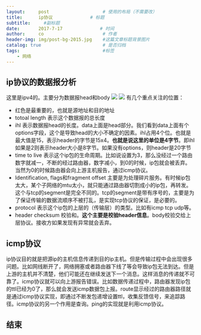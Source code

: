 ```yaml
---
layout:     post                    # 使用的布局（不需要改）
title:      ip协议              # 标题 
subtitle:     #副标题
date:       2017-7-17              # 时间
author:     co                      # 作者
header-img: img/post-bg-2015.jpg    #这篇文章标题背景图片
catalog: true                       # 是否归档
tags:                               #标签
    - 网络
---
```


## ip协议的数据报分析
这里是ipv4的。主要分为数据报head和body
![](https://gitee.com/whatplane/resource/raw/master/img/jt_20190315105601-min.png)
![](https://gitee.com/whatplane/resource/raw/master/img/wz_20190317090535-min.png)
有几个重点关注的位置：
- 红色是最重要的，也就是源地址和目的地址
- totoal length 表示这个数据报的总长度
- ihl 表示数据报head的长度。data上面是head部分。我们看到data上面有个options字段，这个是导致head的大小不确定的因素。ihl占用4个位。也就是最大值是15，表示header的字节是15x4。**也就是说这里的单位是4字节**。即ihl如果是2则表示header大小是8字节。如果没有options，则header是20字节
- time to live 表示这个ip包的生命周期。比如说设置为3，那么没经过一个路由数字就减一，不断的经过路由器，数字减小，到0的时候，ip包就会被丢弃。当然为0的时候路由器会向上游主机报告，通过icmp协议。
- Identification, flags和fragment offset 主要是为处理碎片服务。有时候ip包太大，某个子网络的mtu太小，就只能通过路由器切割成小的ip包，再转发。这个与tcp的segment是完全不同的。tcp的segment是带有序号的，主要是为了保证传输的数据流顺序不被打乱，是实现tcp协议的保证，是必要的。
- protocol 表示这个ip包的上层的（传输层）的类型。比如有icmp tcp udp等。
- header checksum 校验和。**这个主要是校验header信息**。body校验交给上层协议。接收方如果发现有异常就会丢弃。

## icmp协议
ip协议目的就是把源ip的主机信息传递到目的ip主机。但是传输过程中会出现很多问题。比如网线断开了，网络拥塞或者路由器下线了等会导致ip包无法到达。但是上游的主机并不清楚，他们可能还在继续发送下一个消息。这样消息的传递就不可靠了。icmp协议就可以向上游报告错误。比如数据传递过程中，路由器发现ip包的ttl已经为0了，那么就会发送icmp数据包上报。route显示经过的路由器路径就是通过icmp协议实现，即通过不断发包递增设置ttl，收集反馈信号，来追踪路径。icmp协议的另一个作用是查询。ping的实现就是利用icmp协议。

## 结束